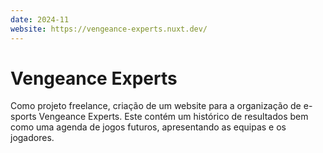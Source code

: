```yaml
---
date: 2024-11
website: https://vengeance-experts.nuxt.dev/
---
```


# Vengeance Experts

Como projeto freelance, criação de um website para a organização de e-sports Vengeance Experts. Este contém um histórico de resultados bem como uma agenda de jogos futuros, apresentando as equipas e os jogadores.

